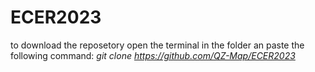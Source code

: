 # ECER2023
to download the reposetory open the terminal in the folder an paste the following command: *git clone https://github.com/QZ-Map/ECER2023*
